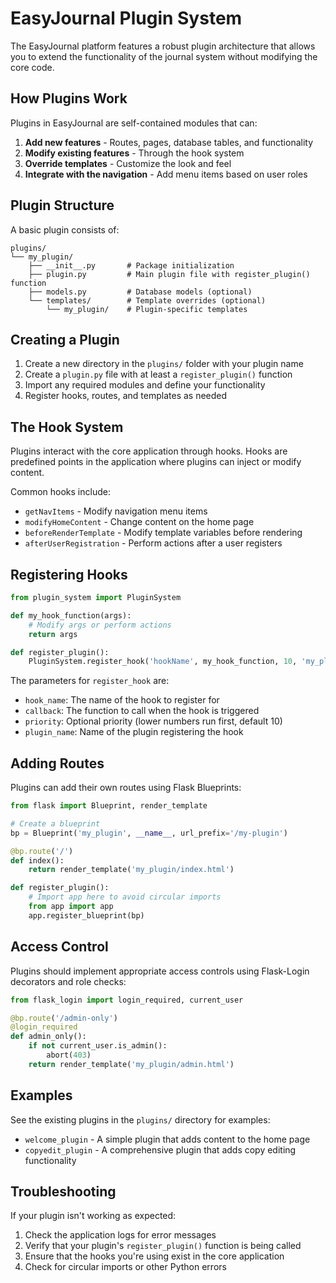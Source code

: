 # EasyJournal Plugin System

The EasyJournal platform features a robust plugin architecture that allows you to extend the functionality of the journal system without modifying the core code.

## How Plugins Work

Plugins in EasyJournal are self-contained modules that can:

1. **Add new features** - Routes, pages, database tables, and functionality
2. **Modify existing features** - Through the hook system
3. **Override templates** - Customize the look and feel
4. **Integrate with the navigation** - Add menu items based on user roles

## Plugin Structure

A basic plugin consists of:

```
plugins/
└── my_plugin/
    ├── __init__.py       # Package initialization
    ├── plugin.py         # Main plugin file with register_plugin() function
    ├── models.py         # Database models (optional)
    └── templates/        # Template overrides (optional)
        └── my_plugin/    # Plugin-specific templates
```

## Creating a Plugin

1. Create a new directory in the `plugins/` folder with your plugin name
2. Create a `plugin.py` file with at least a `register_plugin()` function
3. Import any required modules and define your functionality
4. Register hooks, routes, and templates as needed

## The Hook System

Plugins interact with the core application through hooks. Hooks are predefined points in the application where plugins can inject or modify content.

Common hooks include:
- `getNavItems` - Modify navigation menu items
- `modifyHomeContent` - Change content on the home page
- `beforeRenderTemplate` - Modify template variables before rendering
- `afterUserRegistration` - Perform actions after a user registers

## Registering Hooks

```python
from plugin_system import PluginSystem

def my_hook_function(args):
    # Modify args or perform actions
    return args

def register_plugin():
    PluginSystem.register_hook('hookName', my_hook_function, 10, 'my_plugin')
```

The parameters for `register_hook` are:
- `hook_name`: The name of the hook to register for
- `callback`: The function to call when the hook is triggered
- `priority`: Optional priority (lower numbers run first, default 10)
- `plugin_name`: Name of the plugin registering the hook

## Adding Routes

Plugins can add their own routes using Flask Blueprints:

```python
from flask import Blueprint, render_template

# Create a blueprint
bp = Blueprint('my_plugin', __name__, url_prefix='/my-plugin')

@bp.route('/')
def index():
    return render_template('my_plugin/index.html')

def register_plugin():
    # Import app here to avoid circular imports
    from app import app
    app.register_blueprint(bp)
```

## Access Control

Plugins should implement appropriate access controls using Flask-Login decorators and role checks:

```python
from flask_login import login_required, current_user

@bp.route('/admin-only')
@login_required
def admin_only():
    if not current_user.is_admin():
        abort(403)
    return render_template('my_plugin/admin.html')
```

## Examples

See the existing plugins in the `plugins/` directory for examples:
- `welcome_plugin` - A simple plugin that adds content to the home page
- `copyedit_plugin` - A comprehensive plugin that adds copy editing functionality

## Troubleshooting

If your plugin isn't working as expected:

1. Check the application logs for error messages
2. Verify that your plugin's `register_plugin()` function is being called
3. Ensure that the hooks you're using exist in the core application
4. Check for circular imports or other Python errors
